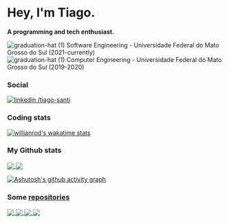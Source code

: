 # Hey, I'm Tiago.
**A programming and tech enthusiast.**

![graduation-hat (1)](https://user-images.githubusercontent.com/53698082/125193366-07a1bf80-e21a-11eb-945b-7d96d8a876e8.png) Software Engineering - Universidade Federal do Mato Grosso do Sul (2021-currently)</br>
![graduation-hat (1)](https://user-images.githubusercontent.com/53698082/125193366-07a1bf80-e21a-11eb-945b-7d96d8a876e8.png) Computer Engineering - Universidade Federal do Mato Grosso do Sul (2019-2020)

### Social

[![linkedin](https://user-images.githubusercontent.com/53698082/125190824-22ba0280-e20d-11eb-99f8-620ad8fd0aee.png) /tiago-santi](https://www.linkedin.com/in/tiago-santi/)

### Coding stats

[![willianrod's wakatime stats](https://github-readme-stats.vercel.app/api/wakatime?username=TiagoSanti&range=last_7_days&layout=compact&theme=dark&custom_title=Last%207%20Days%20Most%20Used%20Languages)](https://wakatime.com/@TiagoSanti)

### My Github stats

<a href="https://github.com/TiagoSanti">
  <img align="center" src="https://github-readme-stats.vercel.app/api?username=TiagoSanti&layout=compact&show_icons=true&theme=dark" />
</a>
<a href="https://github.com/anuraghazra/github-readme-stats">
  <img align="center" src="https://github-readme-stats.vercel.app/api/top-langs/?username=TiagoSanti&layout=compact&show_icons=true&theme=dark&exclude_repo=hackatruck-2021" />
</a>

[![Ashutosh's github activity graph](https://activity-graph.herokuapp.com/graph?username=TiagoSanti&theme=xcode)](https://github.com/ashutosh00710/github-readme-activity-graph)

### Some [repositories](https://github.com/TiagoSanti?tab=repositories)

<a href="https://github.com/TiagoSanti/analise-lexica">
  <img align="center" src="https://github-readme-stats.vercel.app/api/pin/?username=TiagoSanti&repo=analise-lexica&theme=dark" />
</a>
<a href="https://github.com/TiagoSanti/hackatruck-2021">
  <img align="center" src="https://github-readme-stats.vercel.app/api/pin/?username=TiagoSanti&repo=hackatruck-2021&theme=dark" />
</a>
<a href="https://github.com/TiagoSanti/estruturas-de-dados">
  <img align="center" src="https://github-readme-stats.vercel.app/api/pin/?username=TiagoSanti&repo=estruturas-de-dados&theme=dark" />
</a>
<a href="https://github.com/TiagoSanti/uri-solutions">
  <img align="center" src="https://github-readme-stats.vercel.app/api/pin/?username=TiagoSanti&repo=uri-solutions&theme=dark" />
  </a>
